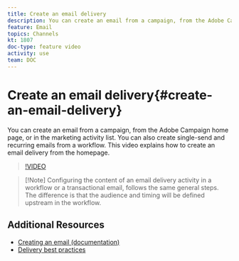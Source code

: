 ```yaml
---
title: Create an email delivery
description: You can create an email from a campaign, from the Adobe Campaign home page, or in the marketing activity list. You can also create single-send and recurring emails from a workflow. This video explains how to create an email delivery from the homepage. 
feature: Email
topics: Channels
kt: 1807
doc-type: feature video
activity: use
team: DOC
---
```


# Create an email delivery{#create-an-email-delivery}

You can create an email from a campaign, from the Adobe Campaign home page, or in the marketing activity list. You can also create single-send and recurring emails from a workflow. This video explains how to create an email delivery from the homepage. 

>[!VIDEO](https://video.tv.adobe.com/v/23721?quality=12)

>[!Note] Configuring the content of an email delivery activity in a workflow or a transactional email, follows the same general steps. The difference is that the audience and timing will be defined upstream in the workflow.

## Additional Resources

* [Creating an email (documentation)](https://helpx.adobe.com/campaign/standard/channels/using/creating-an-email.html)
* [Delivery best practices](https://docs.campaign.adobe.com/doc/standard/getting_started/en/ACS_DeliveryBestPractices.html)
